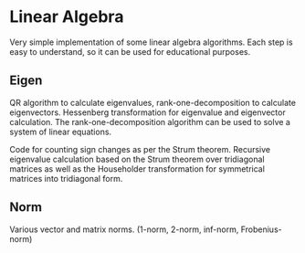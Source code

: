 # Linear Algebra

Very simple implementation of some linear algebra algorithms. Each step is easy to understand, 
so it can be used for educational purposes.

## Eigen

QR algorithm to calculate eigenvalues, rank-one-decomposition to calculate eigenvectors.
Hessenberg transformation for eigenvalue and eigenvector calculation.
The rank-one-decomposition algorithm can be used to solve a system of linear equations.

Code for counting sign changes as per the Strum theorem. Recursive eigenvalue calculation
based on the Strum theorem over tridiagonal matrices as well as 
the Householder transformation for symmetrical matrices into tridiagonal form.

## Norm

Various vector and matrix norms. (1-norm, 2-norm, inf-norm, Frobenius-norm)